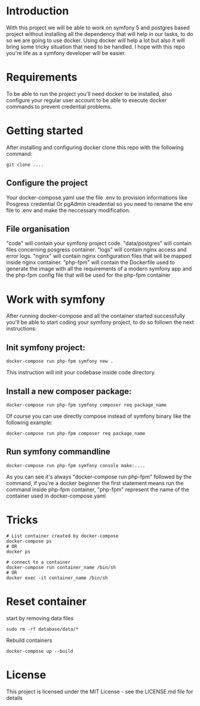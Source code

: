 # Introduction
With this project we will be able to work on symfony 5 and postgres based project without
installing all the dependency that will help in our tasks, to do so we are going to use docker.
Using docker will help a lot but also it will bring some tricky situation that need to be handled.
I hope with this repo you're life as a symfony developer will be easier.

# Requirements
To be able to run the project you'll need docker to be installed, also configure your regular user account to be able to execute docker commands to prevent credential problems.

# Getting started
After installing and configuring docker clone this repo with the following command:
```
git clone ....
```

## Configure the project
Your docker-compose.yaml use the file .env to provision informations like Posgress credential
Or pgAdmin creadential so you need to rename the env file to .env and make the neccessary modification.

## File organisation
"code" will contain your symfony project code.
"data/postgres" will contain files concerning posgress container.
"logs" will contain nginx access and error logs.
"nginx" will contain nginx configuration files that will be mapped inside nginx container.
"php-fpm" will contain the Dockerfile used to generate the image with all the requirements
of a modern symfony app and the php-fpm config file that will be used for the php-fpm container

# Work with symfony
After running docker-compose and all the container started successfully you'll be able to start coding your symfony project, to do so follown the next instructions:
## Init symfony project:
```
docker-compose run php-fpm symfony new .
```
This instruction will init your codebase inside code directory.

## Install a new composer package:
```
docker-compose run php-fpm symfony composer req package_name
```
Of course you can use directly compose instead of symfony binary like the following example:

```
docker-compose run php-fpm composer req package_name
```

## Run symfony commandline 

```
docker-compose run php-fpm symfony console make:....
```

As you can see it's always "docker-compose run php-fpm" followed by the command, if you're a docker beginner the first statement means run the command inside php-fpm container, "php-fpm" represent the name of the container used in docker-compose.yaml

# Tricks

```
# List container created by docker-compose
docker-compose ps
# OR
docker ps

# connect to a container
docker-compose run container_name /bin/sh
# OR
docker exec -it container_name /bin/sh
```

# Reset container
start by removing data files
```
sudo rm -rf database/data/*
```
Rebuild containers
```
docker-compose up --build
```

# License

This project is licensed under the MIT License - see the LICENSE.md file for details